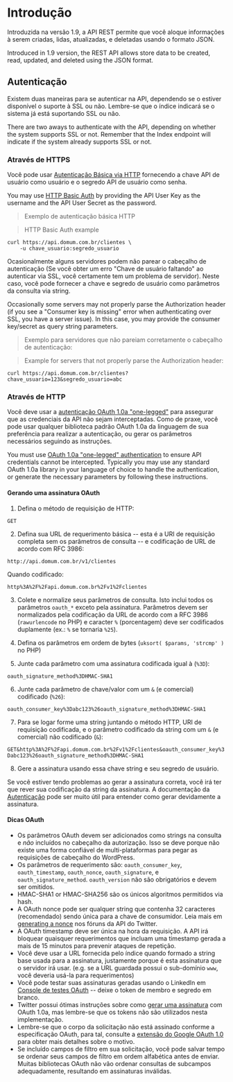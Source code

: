 
# Introdução #

Introduzida na versão 1.9, a API REST permite que você aloque informações à serem criadas, lidas, atualizadas, e deletadas usando o formato JSON.

Introduced in 1.9 version, the REST API allows store data to be created, read, updated, and deleted using the JSON format.

## Autenticação ##

Existem duas maneiras para se autenticar na API, dependendo se o estiver disponível o suporte à SSL ou não. Lembre-se que o índice indicará se o sistema já está suportando SSL ou não. 

There are two aways to authenticate with the API, depending on whether the system supports SSL or not. Remember that the Index endpoint will indicate if the system already supports SSL or not.

### Através de HTTPS ###

Você pode usar [Autenticação Básica via HTTP](http://en.wikipedia.org/wiki/Basic_access_authentication) fornecendo a chave API de usuário como usuário e o segredo API de usuário como senha.

You may use [HTTP Basic Auth](http://en.wikipedia.org/wiki/Basic_access_authentication) by providing the API User Key as the username and the API User Secret as the password.

> Exemplo de autenticação básica HTTP

> HTTP Basic Auth example

```shell
curl https://api.domum.com.br/clientes \
    -u chave_usuario:segredo_usuario
```

Ocasionalmente alguns servidores podem não parear o cabeçalho de autenticação (Se você obter um erro "Chave de usuário faltando" ao autenticar via SSL, você certamente tem um problema de servidor). Neste caso, você pode fornecer a chave e segredo de usuário como parâmetros da consulta via string.

Occasionally some servers may not properly parse the Authorization header (if you see a "Consumer key is missing" error when authenticating over SSL, you have a server issue). In this case, you may provide the consumer key/secret as query string parameters.

> Exemplo para servidores que não pareiam corretamente o cabeçalho de autenticação:

> Example for servers that not properly parse the Authorization header:

```shell
curl https://api.domum.com.br/clientes?chave_usuario=123&segredo_usuario=abc
```

### Através de HTTP ###

Você deve usar a [autenticação OAuth 1.0a "one-legged"](http://tools.ietf.org/html/rfc5849) para assegurar que as credenciais da API não sejam interceptadas. Como de praxe, você pode usar qualquer biblioteca padrão OAuth 1.0a da linguagem de sua preferência para realizar a autenticação, ou gerar os parâmetros necessários seguindo as instruções.

You must use [OAuth 1.0a "one-legged" authentication](http://tools.ietf.org/html/rfc5849) to ensure API credentials cannot be intercepted. Typically you may use any standard OAuth 1.0a library in your language of choice to handle the authentication, or generate the necessary parameters by following these instructions.

#### Gerando uma assinatura OAuth ####

1) Defina o método de requisição de HTTP:

`GET`

2) Defina sua URL de requerimento básica -- esta é a URI de requisição completa sem os parâmetros de consulta -- e codificação de URL de acordo com RFC 3986:

`http://api.domum.com.br/v1/clientes`

Quando codificado:

`http%3A%2F%2Fapi.domum.com.br%2Fv1%2Fclientes`

3) Colete e normalize seus parâmetros de consulta. Isto inclui todos os parâmetros `oauth_*` exceto pela assinatura. Parâmetros devem ser normalizados pela codificação da URL de acordo com a RFC 3986 (`rawurlencode` no PHP) e caracter `%` (porcentagem) deve ser codificados duplamente (ex.: `%` se tornaria `%25`).

4) Defina os parâmetros em ordem de bytes (`uksort( $params, 'strcmp' )` no PHP)

5) Junte cada parâmetro com uma assinatura codificada igual à (`%3D`):

`oauth_signature_method%3DHMAC-SHA1`

6) Junte cada parâmetro de chave/valor com um `&` (e comercial) codificado (`%26`):

`oauth_consumer_key%3Dabc123%26oauth_signature_method%3DHMAC-SHA1`

7) Para se logar forme uma string juntando o método HTTP, URI de requisição codificada, e o parâmetro codificado da string com um `&` (e comercial) não codificado (`&`):

`GET&http%3A%2F%2Fapi.domum.com.br%2Fv1%2Fclientes&oauth_consumer_key%3Dabc123%26oauth_signature_method%3DHMAC-SHA1`

8) Gere a assinatura usando essa chave string e seu segredo de usuário. 

Se você estiver tendo problemas ao gerar a assinatura correta, você irá ter que rever sua codificação da string da assinatura. A documentação da [Autenticação](https://github.com/woothemes/woocommerce/blob/master/includes/api/class-wc-api-authentication.php#L177) pode ser muito útil para entender como gerar devidamente a assinatura.

#### Dicas OAuth ####

* Os parâmetros OAuth devem ser adicionados como strings na consulta e *não* incluídos no cabeçalho da autorização. Isso se deve porque não existe uma forma confiável de multi-plataformas para pegar as requisições de cabeçalho do WordPress.
* Os parâmetros de requerimento são: `oauth_consumer_key`, `oauth_timestamp`, `oauth_nonce`, `oauth_signature`, e `oauth_signature_method`. `oauth_version` não são obrigatórios e devem ser omitidos.
* HMAC-SHA1 or HMAC-SHA256 são os únicos algoritmos permitidos via hash.
* A OAuth nonce pode ser qualquer string que contenha 32 caracteres (recomendado) sendo única para a chave de consumidor. Leia mais em [generating a nonce](https://dev.twitter.com/discussions/12445) nos fóruns da API do Twitter.
* A OAuth timestamp deve ser única na hora da requisição. A API irá bloquear quaisquer requerimentos que incluam uma timestamp gerada a mais de 15 minutos para prevenir ataques de repetição.
* Você deve usar a URL fornecida pelo índice quando formado a string base usada para a assinatura, justamente porque é esta assinatura que o servidor irá usar. (e.g. se a URL guardada possui o sub-domínio `www`, você deveria usá-la para requerimentos)
* Você pode testar suas assinaturas geradas usando o LinkedIn em [Console de testes OAuth](http://developer.linkedinlabs.com/oauth-test/) -- deixe o token de membro e segredo em branco.
* Twitter possui ótimas instruções sobre como [gerar uma assinatura](https://dev.twitter.com/docs/auth/creating-signature) com OAuth 1.0a, mas lembre-se que os tokens não são utilizados nesta implementação.
* Lembre-se que o corpo da solicitação não está assinado conforme a especificação OAuth, para tal, consulte a [extensão do Google OAuth 1.0](https://oauth.googlecode.com/svn/spec/ext/body_hash/1.0/oauth-bodyhash.html) para obter mais detalhes sobre o motivo.
* Se incluído campos de filtro em sua solicitação, você pode salvar tempo se ordenar seus campos de filtro em ordem alfabética antes de enviar. Muitas bibliotecas OAuth não vão ordenar consultas de subcampos adequadamente, resultando em assinaturas inválidas.